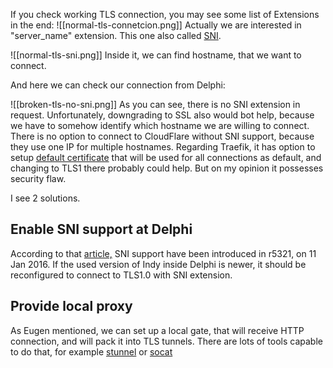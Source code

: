If you check working TLS connection, you may see some list of Extensions in the end:
![[normal-tls-connetcion.png]]
Actually we are interested in "server_name" extension. This one also called [SNI](https://wikipedia.org/wiki/Server_Name_Indication).

![[normal-tls-sni.png]]
Inside it, we can find hostname, that we want to connect.

And here we can check our connection from Delphi:

![[broken-tls-no-sni.png]]
As you can see, there is no SNI extension in request. Unfortunately, downgrading to SSL also would bot help, because we have to somehow identify which hostname we are willing to connect.
There is no option to connect to CloudFlare without SNI support, because they use one IP for multiple hostnames. 
Regarding Traefik, it has option to setup [default certificate](https://doc.traefik.io/traefik/https/tls/#default-certificate) that will be used for all connections as default, and changing to TLS1 there probably could help. But on my opinion it possesses security flaw.

I see 2 solutions.
## Enable SNI support at Delphi
According to that [article,](https://stackoverflow.com/questions/39545080/tidhttp-and-tls-sni-doesnt-work) SNI support have been introduced in r5321, on 11 Jan 2016. If the used version of Indy inside Delphi is newer, it should be reconfigured to connect to TLS1.0 with SNI extension.
## Provide local proxy
As Eugen mentioned, we can set up a local gate, that will receive HTTP connection, and will pack it into TLS tunnels. There are lots of tools capable to do that, for example [stunnel](https://www.stunnel.org/) or [socat](https://www.redhat.com/sysadmin/getting-started-socat)
